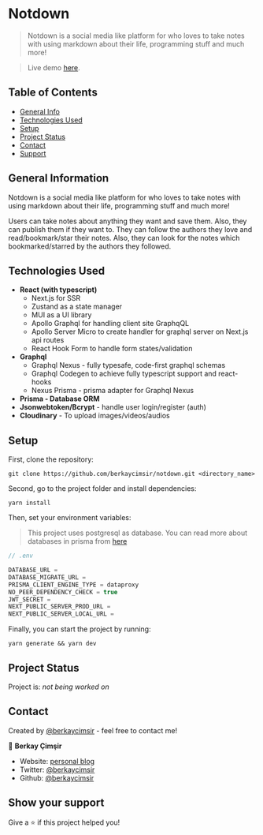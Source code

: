 # Notdown

> Notdown is a social media like platform for who loves to take notes with using markdown about their life, programming stuff and much more!

> Live demo [here](notdown.vercel.app).

## Table of Contents

- [General Info](#general-information)
- [Technologies Used](#technologies-used)
- [Setup](#setup)
- [Project Status](#project-status)
- [Contact](#contact)
- [Support](#show-your-support)
<!-- * [License](#license) -->

## General Information

Notdown is a social media like platform for who loves to take notes with using markdown about their life, programming stuff and much more!

Users can take notes about anything they want and save them. Also, they can publish them if they want to. They can follow the authors they love and read/bookmark/star their notes. Also, they can look for the notes which bookmarked/starred by the authors they followed.

## Technologies Used

- **React (with typescript)**
  - Next.js for SSR
  - Zustand as a state manager
  - MUI as a UI library
  - Apollo Graphql for handling client site GraphqQL
  - Apollo Server Micro to create handler for graphql server on Next.js api routes
  - React Hook Form to handle form states/validation
- **Graphql**
  - Graphql Nexus - fully typesafe, code-first graphql schemas
  - Graphql Codegen to achieve fully typescript support and react-hooks
  - Nexus Prisma - prisma adapter for Graphql Nexus
- **Prisma - Database ORM**
- **Jsonwebtoken/Bcrypt** - handle user login/register (auth)
- **Cloudinary** - To upload images/videos/audios

## Setup

First, clone the repository:

`git clone https://github.com/berkaycimsir/notdown.git <directory_name>`

Second, go to the project folder and install dependencies:

`yarn install`

Then, set your environment variables:

> This project uses postgresql as database. You can read more about databases in prisma from [here](https://www.prisma.io/docs/getting-started/setup-prisma/start-from-scratch/relational-databases-typescript-postgres)

```ts
// .env

DATABASE_URL =
DATABASE_MIGRATE_URL =
PRISMA_CLIENT_ENGINE_TYPE = dataproxy
NO_PEER_DEPENDENCY_CHECK = true
JWT_SECRET =
NEXT_PUBLIC_SERVER_PROD_URL =
NEXT_PUBLIC_SERVER_LOCAL_URL =
```

Finally, you can start the project by running:

`yarn generate && yarn dev`

## Project Status

Project is: _not being worked on_

## Contact

Created by [@berkaycimsir](https://www.github.com/berkaycimsir) - feel free to contact me!

👤 **Berkay Çimşir**

- Website: [personal blog](https://berkaycimsir-personal-blog.deno.dev/)
- Twitter: [@berkaycimsir](https://twitter.com/berkaycimsir)
- Github: [@berkaycimsir](https://github.com/berkaycimsir)

## Show your support

Give a ⭐️ if this project helped you!
